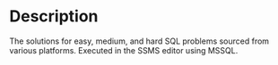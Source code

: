 # Description
The solutions for easy, medium, and hard SQL problems sourced from various platforms. Executed in the SSMS editor using MSSQL.
